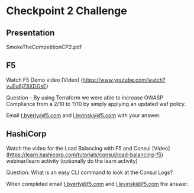 # Checkpoint 2 Challenge

## Presentation

SmokeTheCompetitionCP2.pdf

## F5

Watch F5 Demo video [Video] (https://www.youtube.com/watch?v=Eu6jZ8XDGsE)

Question – By using Terraform we were able to increase OWASP Compliance from a 2/10 to  ?/10 by simply applying an updated waf policy.

Email t.byerly@f5.com and l.levinski@f5.com with your answer.

## HashiCorp

Watch the video for the Load Balancing with F5 and Consul [Video] (https://learn.hashicorp.com/tutorials/consul/load-balancing-f5) webinar/learn activity (optionally do the learn activity)
       

Question:  What is an easy CLI command to look at the Consul Logs?



When completed email t.byerly@f5.com and l.levinski@f5.com the answer.

